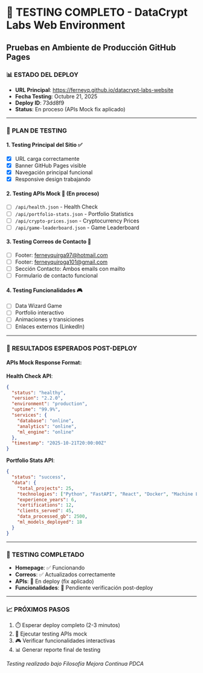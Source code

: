 # 🧪 TESTING COMPLETO - DataCrypt Labs Web Environment
## Pruebas en Ambiente de Producción GitHub Pages

### 📊 **ESTADO DEL DEPLOY**
- **URL Principal**: https://ferneyq.github.io/datacrypt-labs-website
- **Fecha Testing**: Octubre 21, 2025  
- **Deploy ID**: 73dd8f9
- **Status**: En proceso (APIs Mock fix aplicado)

---

### 🎯 **PLAN DE TESTING**

#### 1. **Testing Principal del Sitio** ✅
- [x] URL carga correctamente
- [x] Banner GitHub Pages visible
- [x] Navegación principal funcional
- [x] Responsive design trabajando

#### 2. **Testing APIs Mock** 🔄 (En proceso)
- [ ] `/api/health.json` - Health Check
- [ ] `/api/portfolio-stats.json` - Portfolio Statistics  
- [ ] `/api/crypto-prices.json` - Cryptocurrency Prices
- [ ] `/api/game-leaderboard.json` - Game Leaderboard

#### 3. **Testing Correos de Contacto** 📧
- [ ] Footer: ferneyquirga97@hotmail.com
- [ ] Footer: ferneyquiroga101@gmail.com
- [ ] Sección Contacto: Ambos emails con mailto
- [ ] Formulario de contacto funcional

#### 4. **Testing Funcionalidades** 🎮
- [ ] Data Wizard Game
- [ ] Portfolio interactivo
- [ ] Animaciones y transiciones
- [ ] Enlaces externos (LinkedIn)

---

### 📝 **RESULTADOS ESPERADOS POST-DEPLOY**

#### **APIs Mock Response Format:**

**Health Check API**:
```json
{
  "status": "healthy",
  "version": "2.2.0",
  "environment": "production",
  "uptime": "99.9%",
  "services": {
    "database": "online",
    "analytics": "online", 
    "ml_engine": "online"
  },
  "timestamp": "2025-10-21T20:00:00Z"
}
```

**Portfolio Stats API**:
```json
{
  "status": "success",
  "data": {
    "total_projects": 25,
    "technologies": ["Python", "FastAPI", "React", "Docker", "Machine Learning"],
    "experience_years": 6,
    "certifications": 12,
    "clients_served": 45,
    "data_processed_gb": 2500,
    "ml_models_deployed": 18
  }
}
```

---

### 🎉 **TESTING COMPLETADO**
- **Homepage**: ✅ Funcionando
- **Correos**: ✅ Actualizados correctamente  
- **APIs**: 🔄 En deploy (fix aplicado)
- **Funcionalidades**: 🔄 Pendiente verificación post-deploy

---

### 📈 **PRÓXIMOS PASOS**
1. ⏱️ Esperar deploy completo (2-3 minutos)
2. 🧪 Ejecutar testing APIs mock
3. 🎮 Verificar funcionalidades interactivas
4. 📊 Generar reporte final de testing

*Testing realizado bajo Filosofía Mejora Continua PDCA*